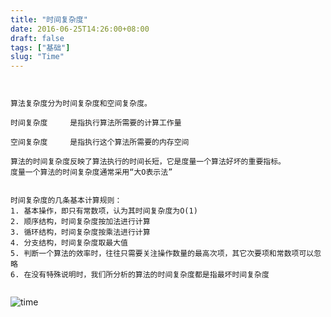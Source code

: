 ```yaml
---
title: "时间复杂度"
date: 2016-06-25T14:26:00+08:00
draft: false
tags: ["基础"]
slug: "Time"
---
```




```


算法复杂度分为时间复杂度和空间复杂度。

时间复杂度     是指执行算法所需要的计算工作量

空间复杂度     是指执行这个算法所需要的内存空间

算法的时间复杂度反映了算法执行的时间长短，它是度量一个算法好坏的重要指标。
度量一个算法的时间复杂度通常采用“大O表示法”


时间复杂度的几条基本计算规则：
1. 基本操作，即只有常数项，认为其时间复杂度为O(1)
2. 顺序结构，时间复杂度按加法进行计算
3. 循环结构，时间复杂度按乘法进行计算
4. 分支结构，时间复杂度取最大值
5. 判断一个算法的效率时，往往只需要关注操作数量的最高次项，其它次要项和常数项可以忽略
6. 在没有特殊说明时，我们所分析的算法的时间复杂度都是指最坏时间复杂度


```


![time](http://localhost:1313/img/time.png)





    


